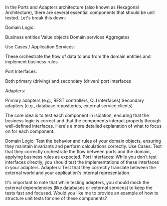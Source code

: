 In the Ports and Adapters architecture (also known as Hexagonal Architecture), there are several essential components that should be unit tested. Let's break this down:

Domain Logic:

Business entities
Value objects
Domain services
Aggregates

Use Cases / Application Services:

These orchestrate the flow of data to and from the domain entities and implement business rules

Port Interfaces:

Both primary (driving) and secondary (driven) port interfaces

Adapters:

Primary adapters (e.g., REST controllers, CLI interfaces)
Secondary adapters (e.g., database repositories, external service clients)

The core idea is to test each component in isolation, ensuring that the business logic is correct and that the components interact properly through well-defined interfaces.
Here's a more detailed explanation of what to focus on for each component:

Domain Logic: Test the behavior and rules of your domain objects, ensuring they maintain invariants and perform calculations correctly.
Use Cases: Test that they correctly orchestrate the flow between ports and the domain, applying business rules as expected.
Port Interfaces: While you don't test interfaces directly, you should test the implementations of these interfaces in your adapters.
Adapters: Test that they correctly translate between the external world and your application's internal representation.

It's important to note that while testing adapters, you should mock the external dependencies (like databases or external services) to keep the tests fast and focused.
Would you like me to provide an example of how to structure unit tests for one of these components?